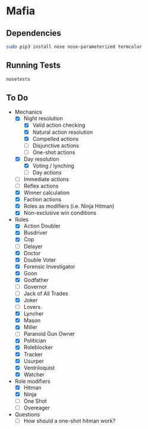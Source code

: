# Mafia

## Dependencies

```sh
sudo pip3 install nose nose-parameterized termcolor
```

## Running Tests

```sh
nosetests
```

## To Do

- Mechanics
  - [x] Night resolution
    - [x] Valid action checking
    - [x] Natural action resolution
    - [x] Compelled actions
    - [ ] Disjunctive actions
    - [ ] One-shot actions
  - [x] Day resolution
    - [x] Voting / lynching
    - [ ] Day actions
  - [ ] Immediate actions
  - [ ] Reflex actions
  - [x] Winner calculation
  - [x] Faction actions
  - [x] Roles as modifiers (i.e. Ninja Hitman)
  - [x] Non-exclusive win conditions
- Roles
  - [x] Action Doubler
  - [x] Busdriver
  - [x] Cop
  - [ ] Delayer
  - [x] Doctor
  - [x] Double Voter
  - [x] Forensic Investigator
  - [x] Goon
  - [x] Godfather
  - [ ] Governor
  - [ ] Jack of All Trades
  - [x] Joker
  - [ ] Lovers
  - [x] Lyncher
  - [x] Mason
  - [x] Miller
  - [ ] Paranoid Gun Owner
  - [x] Politician
  - [x] Roleblocker
  - [x] Tracker
  - [x] Usurper
  - [x] Ventriloquist
  - [x] Watcher
- Role modifiers
  - [x] Hitman
  - [x] Ninja
  - [ ] One Shot
  - [ ] Overeager
- Questions
  - [ ] How should a one-shot hitman work?
